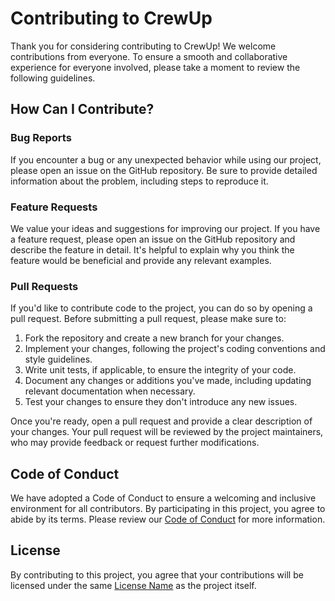 # Contributing to CrewUp

Thank you for considering contributing to CrewUp! We welcome contributions from everyone. To ensure a smooth and collaborative experience for everyone involved, please take a moment to review the following guidelines.

## How Can I Contribute?

### Bug Reports

If you encounter a bug or any unexpected behavior while using our project, please open an issue on the GitHub repository. Be sure to provide detailed information about the problem, including steps to reproduce it.

### Feature Requests

We value your ideas and suggestions for improving our project. If you have a feature request, please open an issue on the GitHub repository and describe the feature in detail. It's helpful to explain why you think the feature would be beneficial and provide any relevant examples.

### Pull Requests

If you'd like to contribute code to the project, you can do so by opening a pull request. Before submitting a pull request, please make sure to:

1. Fork the repository and create a new branch for your changes.
2. Implement your changes, following the project's coding conventions and style guidelines.
3. Write unit tests, if applicable, to ensure the integrity of your code.
4. Document any changes or additions you've made, including updating relevant documentation when necessary.
5. Test your changes to ensure they don't introduce any new issues.

Once you're ready, open a pull request and provide a clear description of your changes. Your pull request will be reviewed by the project maintainers, who may provide feedback or request further modifications.

## Code of Conduct

We have adopted a Code of Conduct to ensure a welcoming and inclusive environment for all contributors. By participating in this project, you agree to abide by its terms. Please review our [Code of Conduct](CODE_OF_CONDUCT.md) for more information.

## License

By contributing to this project, you agree that your contributions will be licensed under the same [License Name](LICENSE) as the project itself.
